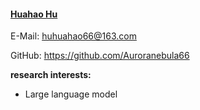 #### [Huahao Hu](https://github.com/Auroranebula66)

E-Mail: huhuahao66@163.com

GitHub: https://github.com/Auroranebula66

**research interests:**
- Large language model